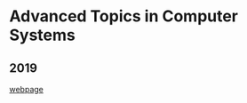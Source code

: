# Advanced Topics in Computer Systems

## 2019

[webpage](https://www.cl.cam.ac.uk/teaching/1920/R01/materials.html)
